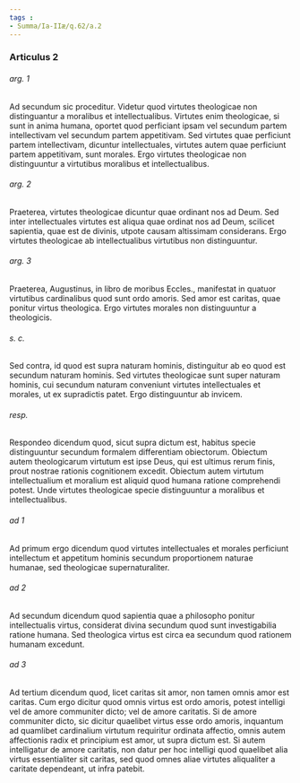 ```yaml
---
tags : 
- Summa/Ia-IIæ/q.62/a.2
---
```


### Articulus 2

###### arg. 1
Ad secundum sic proceditur. Videtur quod virtutes theologicae non distinguantur a moralibus et intellectualibus. Virtutes enim theologicae, si sunt in anima humana, oportet quod perficiant ipsam vel secundum partem intellectivam vel secundum partem appetitivam. Sed virtutes quae perficiunt partem intellectivam, dicuntur intellectuales, virtutes autem quae perficiunt partem appetitivam, sunt morales. Ergo virtutes theologicae non distinguuntur a virtutibus moralibus et intellectualibus.

###### arg. 2
Praeterea, virtutes theologicae dicuntur quae ordinant nos ad Deum. Sed inter intellectuales virtutes est aliqua quae ordinat nos ad Deum, scilicet sapientia, quae est de divinis, utpote causam altissimam considerans. Ergo virtutes theologicae ab intellectualibus virtutibus non distinguuntur.

###### arg. 3
Praeterea, Augustinus, in libro de moribus Eccles., manifestat in quatuor virtutibus cardinalibus quod sunt ordo amoris. Sed amor est caritas, quae ponitur virtus theologica. Ergo virtutes morales non distinguuntur a theologicis.

###### s. c.
Sed contra, id quod est supra naturam hominis, distinguitur ab eo quod est secundum naturam hominis. Sed virtutes theologicae sunt super naturam hominis, cui secundum naturam conveniunt virtutes intellectuales et morales, ut ex supradictis patet. Ergo distinguuntur ab invicem.

###### resp.
Respondeo dicendum quod, sicut supra dictum est, habitus specie distinguuntur secundum formalem differentiam obiectorum. Obiectum autem theologicarum virtutum est ipse Deus, qui est ultimus rerum finis, prout nostrae rationis cognitionem excedit. Obiectum autem virtutum intellectualium et moralium est aliquid quod humana ratione comprehendi potest. Unde virtutes theologicae specie distinguuntur a moralibus et intellectualibus.

###### ad 1
Ad primum ergo dicendum quod virtutes intellectuales et morales perficiunt intellectum et appetitum hominis secundum proportionem naturae humanae, sed theologicae supernaturaliter.

###### ad 2
Ad secundum dicendum quod sapientia quae a philosopho ponitur intellectualis virtus, considerat divina secundum quod sunt investigabilia ratione humana. Sed theologica virtus est circa ea secundum quod rationem humanam excedunt.

###### ad 3
Ad tertium dicendum quod, licet caritas sit amor, non tamen omnis amor est caritas. Cum ergo dicitur quod omnis virtus est ordo amoris, potest intelligi vel de amore communiter dicto; vel de amore caritatis. Si de amore communiter dicto, sic dicitur quaelibet virtus esse ordo amoris, inquantum ad quamlibet cardinalium virtutum requiritur ordinata affectio, omnis autem affectionis radix et principium est amor, ut supra dictum est. Si autem intelligatur de amore caritatis, non datur per hoc intelligi quod quaelibet alia virtus essentialiter sit caritas, sed quod omnes aliae virtutes aliqualiter a caritate dependeant, ut infra patebit.

